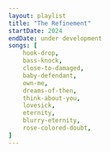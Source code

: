 ```yaml
---
layout: playlist
title: "The Refinement"
startDate: 2024
endDate: under development
songs: [
    hook-drop,
    bass-knock,
    close-to-damaged,
    baby-defendant,
    own-me,
    dreams-of-then,
    think-about-you,
    lovesick,
    eternity,
    blurry-eternity,
    rose-colored-doubt,
]
---
```

